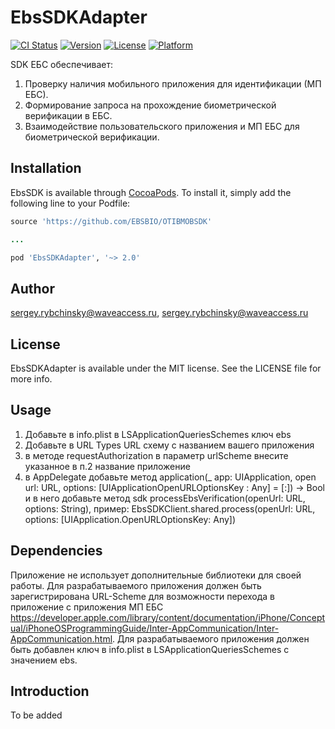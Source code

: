 # EbsSDKAdapter

[![CI Status](https://img.shields.io/travis/sergey.rybchinsky@waveaccess.ru/EbsSDKAdapter.svg?style=flat)](https://travis-ci.org/sergey.rybchinsky@waveaccess.ru/EbsSDKAdapter)
[![Version](https://img.shields.io/cocoapods/v/EbsSDKAdapter.svg?style=flat)](https://cocoapods.org/pods/EbsSDKAdapter)
[![License](https://img.shields.io/cocoapods/l/EbsSDKAdapter.svg?style=flat)](https://cocoapods.org/pods/EbsSDKAdapter)
[![Platform](https://img.shields.io/cocoapods/p/EbsSDKAdapter.svg?style=flat)](https://cocoapods.org/pods/EbsSDKAdapter)


SDK ЕБС обеспечивает:
1.	Проверку наличия мобильного приложения для идентификации (МП ЕБС).
2.	Формирование запроса на прохождение биометрической верификации в ЕБС.
3.	Взаимодействие пользовательского приложения и МП ЕБС для биометрической верификации.

## Installation

EbsSDK is available through [CocoaPods](https://cocoapods.org). To install
it, simply add the following line to your Podfile:

```ruby
source 'https://github.com/EBSBIO/OTIBMOBSDK'

...

pod 'EbsSDKAdapter', '~> 2.0'
```

## Author

sergey.rybchinsky@waveaccess.ru, sergey.rybchinsky@waveaccess.ru

## License

EbsSDKAdapter is available under the MIT license. See the LICENSE file for more info.

## Usage

1. Добавьте в info.plist в LSApplicationQueriesSchemes ключ ebs
2. Добавьте в URL Types URL схему с названием вашего приложения
3. в методе requestAuthorization в параметр urlScheme внесите указанное в п.2 название приложение
4. в AppDelegate добавьте метод  application(_ app: UIApplication, open url: URL, options: [UIApplicationOpenURLOptionsKey : Any] = [:]) -> Bool и в него добавьте метод sdk processEbsVerification(openUrl: URL, options: String), пример: EbsSDKClient.shared.process(openUrl: URL, options: [UIApplication.OpenURLOptionsKey: Any])

## Dependencies

Приложение не использует дополнительные библиотеки для своей работы.
Для разрабатываемого приложения должен быть зарегистрирована URL-Scheme для возможности перехода в приложение с приложения МП ЕБС https://developer.apple.com/library/content/documentation/iPhone/Conceptual/iPhoneOSProgrammingGuide/Inter-AppCommunication/Inter-AppCommunication.html.
Для разрабатываемого приложения должен быть добавлен ключ в info.plist в LSApplicationQueriesSchemes с значением ebs.


## Introduction
To be added
